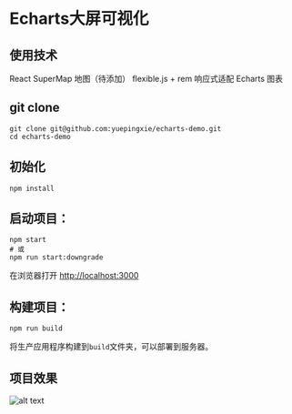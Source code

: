 # Echarts大屏可视化
## 使用技术
React
SuperMap 地图（待添加）
flexible.js + rem 响应式适配
Echarts 图表

## git clone
```
git clone git@github.com:yuepingxie/echarts-demo.git
cd echarts-demo
```

## 初始化
```
npm install
```

## 启动项目：
```
npm start
# 或
npm run start:downgrade
```
在浏览器打开 [http://localhost:3000](http://localhost:3000) 

## 构建项目：
```
npm run build
```
将生产应用程序构建到`build`文件夹，可以部署到服务器。

## 项目效果
![alt text](image.png)

